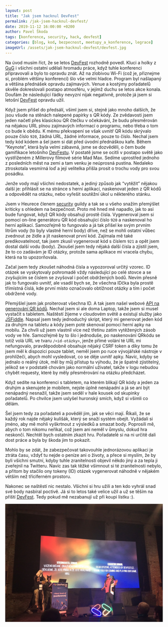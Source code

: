 ```yaml
---
layout: post
title: "Jak jsem hacknul DevFest"
permalink: /jak-jsem-hacknul-devfest/
date: 2019-11-12 16:00:00 +0200
author: Pavel Škoda
tags: [konference, security, hack, devfest]
categories: [blog, kod, bezpecnost, meetupy_a_konference, legrace]
imageUrl: /assets/jak-jsem-hacknul-devfest/devfest.jpg
---
```

Na úvod musím říct, že se letos [DevFest][devfest] rozhodně povedl. Kluci a holky z [GuG][gug] i všichni ostatní udělali hromadu práce, když tuhle konferenci připravovali a bylo to opravdu znát. Až na zlobivou Wi-Fi (což je, přiznejme si, problém většiny konferencí) šlo vše velmi hladce. Program byl našlapaný a většina přednášek opravdu zajímavých. Venue a kostýmy pořadatelů skvěle dokreslovali postapo atmosféru, v jejímž duchu se letos akce konala. Doufám že následující řádky nevyzní nijak negativně, protože já jsem si letošní [DevFest][devfest] opravdu užil.

Když jsem přišel do předsálí, všiml jsem si, stejně jako mnoho dalších, že jsou všude na stěnách nalepené papírky s QR kódy. Ze zvědavosti jsem jeden načetl přes klasickou QR čtečku v očekávání, že budu přesměrován na nějakou URL plnou zajímavých informací o programu, nebo třeba o tom co bude k obědu. K mému překvapení se však uvnitř QR kódu skrývalo pouze číslo `920`, žádná URL, žádné informace, pouze to číslo. Nechal jsem tedy kód kódem a šel jsem si dát před úvodní přednáškou kafe.
Během “Keynote”, která byla velmi zábavná, jsme se dozvěděli, o čem bude gamifikace letošního [DevFestu][devfest]. V postatě jsme se ocitli v postapo světě jako vystřiženém z Millerovy filmové série Mad Max. Sedíme uprostřed jednoho z posledních měst na zemi a tam venku je neúprosná pustina. Nedaleko ztroskotala vesmírná loď a její velitelka přišla prosit o trochu vody pro svou posádku.

Jenže vody mají všichni nedostatek, a jediný způsob jak “vytěžit” nějakou další je: přihlásít se na stránce s herní aplikací, naskenovat jeden z QR kódů a odpovědět na otázku, nebo vyřešit soutěžní úkol u některého stánku.

Jsem v Heurece členem [security][security] guildy a tak se u všeho snažím přemýšlet kriticky s ohledem na bezpečnost. Proto mě hned mě napadlo, jak to asi bude fungovat, když QR kódy obsahují prostě čísla. Vygeneroval jsem si pomocí on-line generátoru QR kód obsahující číslo `920` a naskenoval ho herní aplikací. Samozřejmě to fungovalo a já tak přišel ke svým prvním litrům vody (to byly vlastně herní body) dříve, než se mohli ostatní vůbec zvednout ze židle a jít naskenovat první kód.
Zajímala mě také predikovatelnost, tak jsem zkusil vygenerovat kód s číslem `921` a opět jsem dostal další vodu (body). Zkoušel jsem tedy nějaká další čísla a zjistil jsem, že to co zadávám je ID otázky, protože sama aplikace mi vracela chybu, která na to upozorňovala.

Začal jsem tedy zkoušet náhodná čísla a vypozoroval určitý vzorec. ID otázek se vyskytovaly pohromadě vždy následující po celé stovce a se zvyšujícím se číslem se zvyšoval i počet obdržených bodů. Nevím přesně jak to fungovalo uvnitř, ale vsadil bych se, že všechna IDčka byla prostě třímístná číslá, kde první místo označovalo obtížnost otázky a tím i počet obdržené vody.

Přemýšlel jsem jak proiterovat všechna ID. A tak jsem našel webové [API na generování QR kódů][qoqr]. Nechal jsem si ale doma Laptop, takže jsem si musel vystačit s tabletem. Naštěstí žijeme v cloudovém světě a existují služby jako [JSFiddle][jsfiddle]. Napsal jsem tedy jednoduchý skript, který mi generovat jeden kód za druhým na tabletu a kódy jsem poté skenoval pomocí herní apky na mobilu. Za chvíli už jsem vlastnil více než třetinu zatím vytěžených zásob vody ve hře.
Samozřejmě by to šlo i jednoduše, po naskenování QRkódu se totiž volá URL ve tvaru `/<id-otázky>`, jenže přímé volání té URL mi nefungovalo, pravděpodobně obsahuje nějaký CSRF token a díky tomu že jsem měl k dispozici pouze tablet, neměl jsem po ruce vývojářské nástroje v prohlížeči, abych mohl vysledovat, co se děje uvnitř apky.
Navíc, kdyby se jednalo o reálný útok, měl by můj přístup tu výhodu, že je špatně zjistitelný, jelikož se v podstatě chovám jako normální uživatel, takže v logu nebudou chybět requesty, které by měly přesměrování na otázku předcházet.

Když sedíte na konferenci s tabletem, na kterém blikají QR kódy a jeden za druhým a skenujete je mobilem, nejste úplně nenápadní a já se ani být nenápadný nesnažil, takže jsem seděl v hale kousek od skupinky pořadatelů. Po chvilce jsem uslyšel huronský smích, když si všimli co dělám.

Šel jsem tedy za pořadateli a pověděl jim, jak se věci mají. Říkali, že se každý rok najde nějaký kulišák, který se snaží systém obejít. Vyžádali si jméno, aby mě mohli vyškrtnout z výsledků a smazat body. Poprosili mě, abych o tom nikomu neříkal, což jsem ani neměl v ůmyslu, dokud hra neskončí. Nechtěl bych ostatním zkazit hru. Pořadatelé si na ni určitě dali dost práce a byla by škoda jim to pokazit.

Mohlo by se zdát, že zabezpečovat takovouhle jednorázovou aplikaci je ztráta času, vždyť tu nejde o peníze ani o životy, a přece si myslím, že by byli všichni smutní, kdyby tuhle zranitelnosti objevil někdo jiný a za tepla ji zveřejnil na Twitteru. Navíc zas tak těžké všimnout si té zranitelnosti nebylo, a přitom by stačilo ony tokeny (ID) otázek vygenerovat náhodně v nějakém větším než tříciferném prostoru.

Nakonec se naštěstí nic nestalo. Všichni si hru užili a ten kdo vyhrál snad své body nasbíral poctivě. Já si to letos také velice užil a už se těším na příští [DevFest][devfest]. Tedy pokud mě nezabanují už při koupi lístku :).

![devfest]( /assets/jak-jsem-hacknul-devfest/devfest.jpg)

[security]: https://www.heurekadevs.cz/ktera-mikrosluzba-pracuje-s-nejcitlivejsimi-daty/
[devfest]: https//www.devfest.cz
[jsfiddle]: https://jsfiddle.net/
[qoqr]: http://goqr.me/api/
[gug]: https://gug.cz/